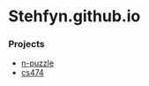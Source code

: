 # Stehfyn.github.io
### Projects
- [n-puzzle](https://Stehfyn.github.io/npuzzle/)
- [cs474](https://Stehfyn.github.io/cs474/)
